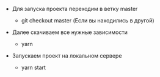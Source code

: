 * Для запуска проекта переходим в ветку master 
    - git checkout master (Если вы находились в другой)

* Далее скачиваем все нужные зависимости
    - yarn

* Запускаем проект на локальном сервере
    - yarn start